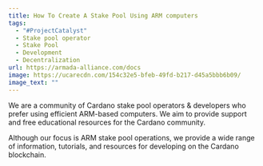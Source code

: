 ```yaml
---
title: How To Create A Stake Pool Using ARM computers
tags:
  - "#ProjectCatalyst"
  - Stake pool operator
  - Stake Pool
  - Development
  - Decentralization
url: https://armada-alliance.com/docs
image: https://ucarecdn.com/154c32e5-bfeb-49fd-b217-d45a5bbb6b09/
image_text: ""
---
```


We are a community of Cardano stake pool operators & developers who prefer using efficient ARM-based computers. We aim to provide support and free educational resources for the Cardano community.

Although our focus is ARM stake pool operations, we provide a wide range of information, tutorials, and resources for developing on the Cardano blockchain.
